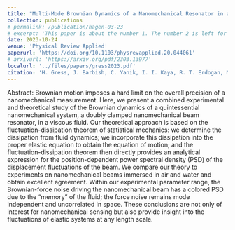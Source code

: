 ```yaml
---
title: "Multi-Mode Brownian Dynamics of a Nanomechanical Resonator in a Viscous Fluid"
collection: publications
# permalink: /publication/hagen-03-23
# excerpt: 'This paper is about the number 1. The number 2 is left for future work.'
date: 2023-10-24
venue: 'Physical Review Applied'
paperurl: 'https://doi.org/10.1103/physrevapplied.20.044061'
# arxivurl: 'https://arxiv.org/pdf/2303.13977'
localurl: '../files/papers/gress2023.pdf'
citation: 'H. Gress, J. Barbish, C. Yanik, I. I. Kaya, R. T. Erdogan, M. S. Hanay, M. Gonzalez, O. Svitelskiy, M. R. Paul, and K. L. Ekinci, “Multi-mode Brownian Dynamics of a Nanomechanical Resonator in a Viscous Fluid," <i>Physical Review Applied</i>, vol. 20, no. 4, p. 044061, Oct. 2023.'
---
```


Abstract: Brownian motion imposes a hard limit on the overall precision of a nanomechanical measurement. Here, we present a combined experimental and theoretical study of the Brownian dynamics of a quintessential nanomechanical system, a doubly clamped nanomechanical beam resonator, in a viscous fluid. Our theoretical approach is based on the fluctuation-dissipation theorem of statistical mechanics: we determine the dissipation from fluid dynamics; we incorporate this dissipation into the proper elastic equation to obtain the equation of motion; and the fluctuation-dissipation theorem then directly provides an analytical expression for the position-dependent power spectral density (PSD) of the displacement fluctuations of the beam. We compare our theory to experiments on nanomechanical beams immersed in air and water and obtain excellent agreement. Within our experimental parameter range, the Brownian-force noise driving the nanomechanical beam has a colored PSD due to the “memory” of the fluid; the force noise remains mode independent and uncorrelated in space. These conclusions are not only of interest for nanomechanical sensing but also provide insight into the fluctuations of elastic systems at any length scale.
